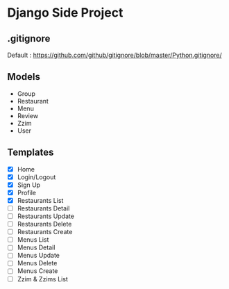 # Django Side Project

## .gitignore

Default : https://github.com/github/gitignore/blob/master/Python.gitignore/

## Models

- Group
- Restaurant
- Menu
- Review
- Zzim
- User

## Templates

- [x] Home
- [x] Login/Logout
- [x] Sign Up
- [x] Profile
- [x] Restaurants List
- [ ] Restaurants Detail
- [ ] Restaurants Update
- [ ] Restaurants Delete
- [ ] Restaurants Create
- [ ] Menus List
- [ ] Menus Detail
- [ ] Menus Update
- [ ] Menus Delete
- [ ] Menus Create
- [ ] Zzim & Zzims List
